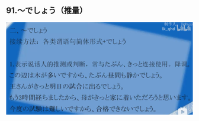 ## 91.～でしょう（推量）

![图片][def136]











[def136]: ../static/第一册/136.jpg
[def137]: ../static/第一册/137.jpg
[def138]: ../static/第一册/138.jpg
[def139]: ../static/第一册/139.jpg
[def140]: ../static/第一册/140.jpg
[def141]: ../static/第一册/141.jpg
[def142]: ../static/第一册/142.jpg
[def143]: ../static/第一册/143.jpg
[def144]: ../static/第一册/144.jpg
[def145]: ../static/第一册/145.jpg
[def146]: ../static/第一册/146.jpg
[def147]: ../static/第一册/147.jpg
[def148]: ../static/第一册/148.jpg
[def149]: ../static/第一册/149.jpg
[def150]: ../static/第一册/150.jpg
[def151]: ../static/第一册/151.jpg
[def152]: ../static/第一册/152.jpg
[def153]: ../static/第一册/153.jpg
[def154]: ../static/第一册/154.jpg
[def155]: ../static/第一册/155.jpg
[def156]: ../static/第一册/156.jpg
[def157]: ../static/第一册/157.jpg
[def158]: ../static/第一册/158.jpg
[def159]: ../static/第一册/159.jpg